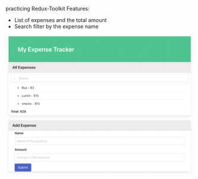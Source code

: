 
practicing Redux-Toolkit
Features:
* List of expenses and the total amount
* Search filter by the expense name
  
![Screenshot](pic.png)
